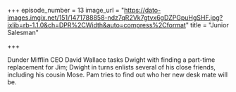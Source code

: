 +++
episode_number = 13
image_url = "https://dato-images.imgix.net/151/1471788858-ndz7qR2Vk7gtvx6gDZPGpuHgSHF.jpg?ixlib=rb-1.1.0&ch=DPR%2CWidth&auto=compress%2Cformat"
title = "Junior Salesman"

+++

Dunder Mifflin CEO David Wallace tasks Dwight with finding a part-time replacement for Jim; Dwight in turns enlists several of his close friends, including his cousin Mose. Pam tries to find out who her new desk mate will be. 